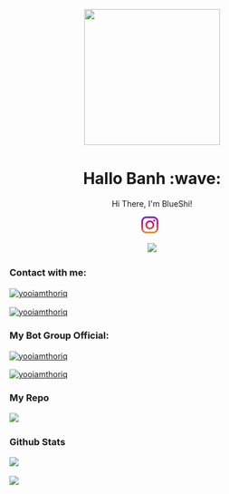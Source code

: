 <p align="center">
<img src="https://avatars.githubusercontent.com/BlueShiYT" width="240" height="240"/>
</p>
<h1 align='center'>Hallo Banh :wave:</h1>
<p align='center'>Hi There, I'm BlueShi!</p>
<p align='center'>
<a href="https://instagram.com/TheBlueShi"><img height="30" src="https://github.com/ArugaZ/ArugaZ/blob/main/images/instagram.svg?raw=true"></a>&nbsp;&nbsp;
</p>
 
 
 <p align="center">
 <img src="https://komarev.com/ghpvc/?username=TheBlueShiYT&color=blue&label=Profile Views" />
 </p>

<h3 align="left">Contact with me:</h3>
<p align="left"><a href="https://youtube.com/c/TheBlueShi" target="blank"><img align="center" src="https://cdn.jsdelivr.net/npm/simple-icons@3.0.1/icons/youtube.svg" alt="yooiamthoriq" height="30" width="40" /></a>
<p align="left"><a href="https://Wa.me/6285695601294" target="blank"><img align="center" src="https://cdn.jsdelivr.net/npm/simple-icons@3.0.1/icons/whatsapp.svg" alt="yooiamthoriq" height="30" width="40" /></a>
</p>

<h3 align="left">My Bot Group Official:</h3>
<p align="left"><a href="shorturl.at/fyPQR" target="blank"><img align="center" src="https://cdn.jsdelivr.net/npm/simple-icons@3.0.1/icons/whatsapp.svg" alt="yooiamthoriq" height="30" width="40" /></a>
<p align="left"><a href="shorturl.at/gzBV2" target="blank"><img align="center" src="https://cdn.jsdelivr.net/npm/simple-icons@3.0.1/icons/whatsapp.svg" alt="yooiamthoriq" height="30" width="40" /></a>
</p>


<h3 align="left">My Repo</h3>
<p align="left">
  <a href="https://github.com/BlueShiYT/MitsuShiba"><img src="https://github-readme-stats.vercel.app/api/pin/?username=BlueShiYT&repo=MitsuShiba&bg_color=30,e96443,904e95&title_color=fff&text_color=fff&icon_color=fff&hide_border=true&show_icons=true&show_owner=true&disable_animations=false" /></a>
</p>

<h3 align="left">Github Stats</h3>
<p align="left">
<img src="https://github-readme-stats.vercel.app/api?username=BlueShiYT&bg_color=30,e96443,904e95&title_color=fff&text_color=fff&count_private=true&include_all_commits=true&icon_color=fff&hide_border=false&show_icons=falze" /></a>
</p> 

<p align="left">
  <a href="https://github.com/BlueShiYT"><img src="https://github-readme-stats.vercel.app/api/top-langs?username=BlueShiYT&bg_color=30,e96443,904e95&title_color=fff&text_color=fff&hide_border=true&hide_title=false&show_icons=true&layout=compact&langs_count=10" /></a>
</p>
